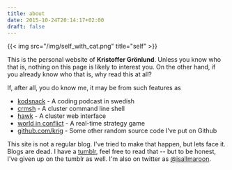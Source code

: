 ```yaml
---
title: about
date: 2015-10-24T20:14:17+02:00
draft: false
---
```


{{< img src="/img/self_with_cat.png" title="self" >}}

This is the personal website of __Kristoffer Gr&ouml;nlund__. Unless you
know who that is, nothing on this page is likely to interest you. On
the other hand, if you already know who that is, why read this at all?

If, after all, you do know me, it may be from such features as

* [kodsnack](http://kodsnack.se) - A coding podcast in swedish
* [crmsh](http://crmsh.github.io) - A cluster command line shell
* [hawk](https://github.com/ClusterLabs/hawk) - A cluster web interface
* [world in conflict](https://en.wikipedia.org/wiki/World_in_Conflict) - A real-time strategy game
* [github.com/krig](https://github.com/krig) - Some other random source code I've put on Github

This site is not a regular blog. I've tried to make that happen, but
lets face it. Blogs are dead. I have a [tumblr](http://koru.se), feel
free to read that -- but to be honest, I've given up on the tumblr as
well. I'm also on twitter as
[@isallmaroon](https://twitter.com/isallmaroon).
